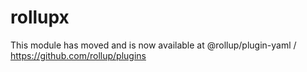 # rollupx
This module has moved and is now available at @rollup/plugin-yaml / https://github.com/rollup/plugins
